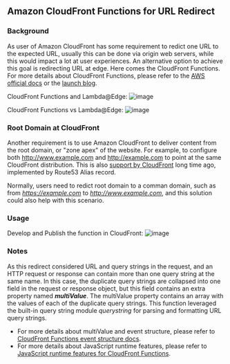 ## Amazon CloudFront Functions for URL Redirect

### Background

As user of Amazon CloudFront has some requirement to redict one URL to the expected URL, usually this can be done via origin web servers, while this would impact a lot at user experiences. An alternative option to achieve this goal is redirecting URL at edge. Here comes the CloudFront Functions. For more details about CloudFront Functions, please refer to the [AWS official docs](https://docs.aws.amazon.com/AmazonCloudFront/latest/DeveloperGuide/cloudfront-functions.html) or the [launch blog](https://aws.amazon.com/blogs/aws/introducing-cloudfront-functions-run-your-code-at-the-edge-with-low-latency-at-any-scale/).

CloudFront Functions and Lambda@Edge:
![image](https://user-images.githubusercontent.com/14228056/141926456-fa651f4d-529d-44ab-b946-4718fcfff6f7.png)

CloudFront Functions vs Lambda@Edge:
![image](https://user-images.githubusercontent.com/14228056/141926371-1d224694-8ff8-40e8-8c60-dd07829f96b6.png)

### Root Domain at CloudFront

Another requirement is to use Amazon CloudFront to deliver content from the root domain, or "zone apex" of the website. For example, to configure both http://www.example.com and http://example.com to point at the same CloudFront distribution. This is also [support by CloudFront](https://aws.amazon.com/about-aws/whats-new/2013/06/11/announcing-custom-ssl-certificates-and-zone-apex-support-for-cloudfront/) long time ago, implemented by Route53 Alias record.

Normally, users need to redict root domain to a comman domain, such as from *https://example.com* to *http://www.example.com*, and this solution could also help with this scenario.

### Usage
Develop and Publish the function in CloudFront:
![image](https://user-images.githubusercontent.com/14228056/141926625-18371e63-5702-46d8-8880-7d5151735009.png)


### Notes
As this redirect considered URL and query strings in the request, and an HTTP request or response can contain more than one query string at the same name. In this case, the duplicate query strings are collapsed into one field in the request or response object, but this field contains an extra property named ***multiValue***. The multiValue property contains an array with the values of each of the duplicate query strings. This function leveraged the built-in query string module *querystring* for parsing and formatting URL query strings. 

- For more details about multiValue and event structure, please refer to [CloudFront Functions event structure docs](https://docs.aws.amazon.com/AmazonCloudFront/latest/DeveloperGuide/functions-event-structure.html).
- For more details about JavaScript runtime features, please refer to [JavaScript runtime features for CloudFront Functions](https://docs.aws.amazon.com/AmazonCloudFront/latest/DeveloperGuide/functions-javascript-runtime-features.html).
